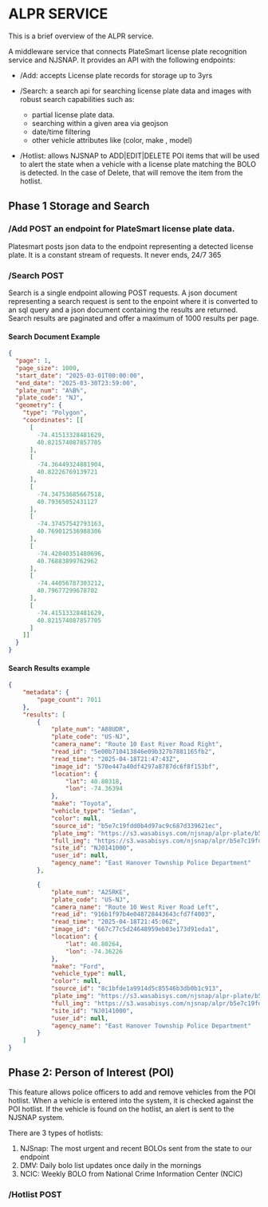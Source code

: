 # ALPR SERVICE
This is a brief overview of the ALPR service.

A middleware service that connects PlateSmart license plate recognition service and NJSNAP.
It provides an API with the following endpoints:

- /Add: accepts License plate records for storage up to 3yrs
- /Search:  a search api for searching license plate data and images with robust search capabilities such as:
  - partial license plate data.
  - searching within a given area via geojson
  - date/time filtering
  - other vehicle attributes like (color, make , model)

- /Hotlist: allows NJSNAP to ADD|EDIT|DELETE POI items that will be used to alert the state when a vehicle with a license plate matching the BOLO is detected. In the case of Delete, that will remove the item from the hotlist.

## Phase 1 Storage and Search

### /Add POST an endpoint for PlateSmart license plate data.

Platesmart posts json data to the endpoint representing a detected license plate. It is a constant stream of requests.
It never ends, 24/7 365

### /Search POST

Search is a single endpoint allowing POST requests. A json document representing a search request is sent to the enpoint where it is converted to an sql query and a json document containing the results are returned.
Search results are paginated and offer a maximum of 1000 results per page.

#### Search Document Example
```json
{
  "page": 1,
  "page_size": 1000,
  "start_date": "2025-03-01T00:00:00",
  "end_date": "2025-03-30T23:59:00",
  "plate_num": "A%B%",
  "plate_code": "NJ",
  "geometry": {
    "type": "Polygon",
    "coordinates": [[
      [
        -74.41513328481629,
        40.821574087857705
      ],
      [
        -74.36449324881904,
        40.82226769139721
      ],
      [
        -74.34753685667518,
        40.79365052431127
      ],
      [
        -74.37457542793163,
        40.769012536988306
      ],
      [
        -74.42040351480696,
        40.76883899762962
      ],
      [
        -74.44056787303212,
        40.79677299678702
      ],
      [
        -74.41513328481629,
        40.821574087857705
      ]
    ]]
  }
}

```

#### Search Results example

```json
{
    "metadata": {
        "page_count": 7011
    },
    "results": [
        {
            "plate_num": "A88UDR",
            "plate_code": "US-NJ",
            "camera_name": "Route 10 East River Road Right",
            "read_id": "5e00b710413846e09b327b7881165fb2",
            "read_time": "2025-04-18T21:47:43Z",
            "image_id": "570e447a40df4297a8787dc6f8f153bf",
            "location": {
                "lat": 40.80318,
                "lon": -74.36394
            },
            "make": "Toyota",
            "vehicle_type": "Sedan",
            "color": null,
            "source_id": "b5e7c19fdd0b4d97ac9c687d339621ec",
            "plate_img": "https://s3.wasabisys.com/njsnap/alpr-plate/b5e7c19fdd0b4d97ac9c687d339621ec",
            "full_img": "https://s3.wasabisys.com/njsnap/alpr/b5e7c19fdd0b4d97ac9c687d339621ec/12345567",
            "site_id": "NJ0141000",
            "user_id": null,
            "agency_name": "East Hanover Township Police Department"
        },

        {
            "plate_num": "A25RKE",
            "plate_code": "US-NJ",
            "camera_name": "Route 10 West River Road Left",
            "read_id": "916b1f97b4e048728443643cfd7f4003",
            "read_time": "2025-04-18T21:45:06Z",
            "image_id": "667c77c5d24648959eb03e173d91eda1",
            "location": {
                "lat": 40.80264,
                "lon": -74.36226
            },
            "make": "Ford",
            "vehicle_type": null,
            "color": null,
            "source_id": "8c1bfde1a9914d5c85546b3db0b1c913",
            "plate_img": "https://s3.wasabisys.com/njsnap/alpr-plate/b5e7c19fdd0b4d97ac9c687d339621ec",
            "full_img": "https://s3.wasabisys.com/njsnap/alpr/b5e7c19fdd0b4d97ac9c687d339621ec/12345567",
            "site_id": "NJ0141000",
            "user_id": null,
            "agency_name": "East Hanover Township Police Department"
        }
    ]
}
```

## Phase 2:  Person of Interest (POI)

This feature allows police officers to add and remove vehicles from the POI hotlist. When a vehicle is entered into the system, it is checked against the POI hotlist. If the vehicle is found on the hotlist, an alert is sent to the NJSNAP system.

 There are 3 types of hotlists:
 1. NJSnap: The most urgent and recent BOLOs sent from the state to our endpoint
 2. DMV: Daily bolo list updates once daily in the mornings
 3. NCIC: Weekly BOLO from National Crime Information Center (NCIC)


### /Hotlist POST

```json



```
